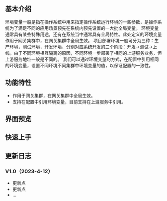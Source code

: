 ## 基本介绍
环境变量一般是指在操作系统中用来指定操作系统运行环境的一些参数，是操作系统为了满足不同的应用场景预先在系统内预先设置的一大批全局变量。
环境变量通常具有某些特殊用途，还有在系统当中通常具有全局特性。此处定义的环境变量作用于网关集群中，在网关集群中全局生效。
项目部署环境一般可分为三种：生产环境，测试环境，开发环境，分别对应系统开发的三个阶段：开发->测试->上线。由于不同环境相互隔离的原因，不同环境一步部署了相同的上游服务业务，但上游服务地址一般是不同的。
我们可以通过环境变量的方式，在配置中引用相同的环境变量，设置不同环境不同集群中环境变量的值，以保证配置的一致性。
## 功能特性
- 作用于网关集群，在网关集群中全局生效。
- 支持在配置中引用环境变量，目前支持在上游服务中引用。 
## 界面预览

## 快速上手

## 更新日志
### V1.0（2023-4-12）
- 更新点
- 更新点
- ...
